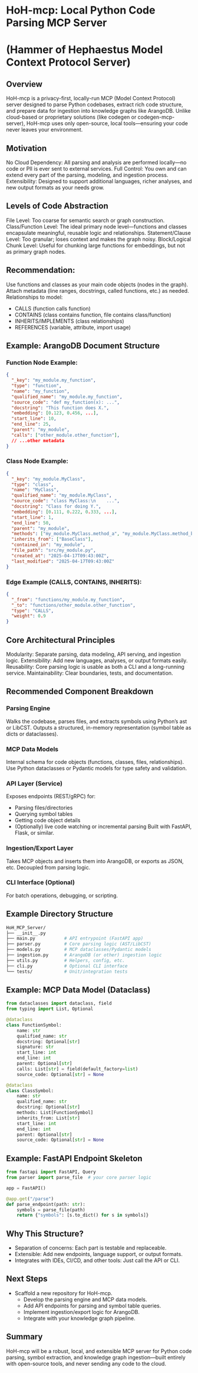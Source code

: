 
# HoH-mcp: Local Python Code Parsing MCP Server

# (Hammer of Hephaestus Model Context Protocol Server)

## Overview

HoH-mcp is a privacy-first, locally-run MCP (Model Context Protocol) server designed to parse Python codebases, extract rich code structure, and prepare data for ingestion into knowledge graphs like ArangoDB. Unlike cloud-based or proprietary solutions (like codegen or codegen-mcp-server), HoH-mcp uses only open-source, local tools—ensuring your code never leaves your environment.

## Motivation

No Cloud Dependency: All parsing and analysis are performed locally—no code or PII is ever sent to external services.
Full Control: You own and can extend every part of the parsing, modeling, and ingestion process.
Extensibility: Designed to support additional languages, richer analyses, and new output formats as your needs grow.

## Levels of Code Abstraction

File Level: Too coarse for semantic search or graph construction.
Class/Function Level: The ideal primary node level—functions and classes encapsulate meaningful, reusable logic and relationships.
Statement/Clause Level: Too granular; loses context and makes the graph noisy.
Block/Logical Chunk Level: Useful for chunking large functions for embeddings, but not as primary graph nodes.

## Recommendation:

Use functions and classes as your main code objects (nodes in the graph). Attach metadata (line ranges, docstrings, called functions, etc.) as needed.
Relationships to model:

- CALLS (function calls function)
- CONTAINS (class contains function, file contains class/function)
- INHERITS/IMPLEMENTS (class relationships)
- REFERENCES (variable, attribute, import usage)

## Example: ArangoDB Document Structure

### Function Node Example:

```json
{
  "_key": "my_module.my_function",
  "type": "function",
  "name": "my_function",
  "qualified_name": "my_module.my_function",
  "source_code": "def my_function(x): ...",
  "docstring": "This function does X.",
  "embedding": [0.123, 0.456, ...],
  "start_line": 10,
  "end_line": 25,
  "parent": "my_module",
  "calls": ["other_module.other_function"],
  // ...other metadata
}
```

### Class Node Example:

```json
{
  "_key": "my_module.MyClass",
  "type": "class",
  "name": "MyClass",
  "qualified_name": "my_module.MyClass",
  "source_code": "class MyClass:\n    ...",
  "docstring": "Class for doing Y.",
  "embedding": [0.111, 0.222, 0.333, ...],
  "start_line": 1,
  "end_line": 50,
  "parent": "my_module",
  "methods": ["my_module.MyClass.method_a", "my_module.MyClass.method_b"],
  "inherits_from": ["BaseClass"],
  "contained_in": "my_module",
  "file_path": "src/my_module.py",
  "created_at": "2025-04-17T09:43:00Z",
  "last_modified": "2025-04-17T09:43:00Z"
}
```

### Edge Example (CALLS, CONTAINS, INHERITS):

```json
{
  "_from": "functions/my_module.my_function",
  "_to": "functions/other_module.other_function",
  "type": "CALLS",
  "weight": 0.9
}
```

## Core Architectural Principles

Modularity: Separate parsing, data modeling, API serving, and ingestion logic.
Extensibility: Add new languages, analyses, or output formats easily.
Reusability: Core parsing logic is usable as both a CLI and a long-running service.
Maintainability: Clear boundaries, tests, and documentation.

## Recommended Component Breakdown

### Parsing Engine

Walks the codebase, parses files, and extracts symbols using Python’s ast or LibCST.
Outputs a structured, in-memory representation (symbol table as dicts or dataclasses).

### MCP Data Models

Internal schema for code objects (functions, classes, files, relationships).
Use Python dataclasses or Pydantic models for type safety and validation.

### API Layer (Service)

Exposes endpoints (REST/gRPC) for:

- Parsing files/directories
- Querying symbol tables
- Getting code object details
- (Optionally) live code watching or incremental parsing
Built with FastAPI, Flask, or similar.

### Ingestion/Export Layer

Takes MCP objects and inserts them into ArangoDB, or exports as JSON, etc.
Decoupled from parsing logic.

### CLI Interface (Optional)

For batch operations, debugging, or scripting.

## Example Directory Structure

```bash
HoH_MCP_Server/
├── __init__.py
├── main.py           # API entrypoint (FastAPI app)
├── parser.py         # Core parsing logic (AST/LibCST)
├── models.py         # MCP dataclasses/Pydantic models
├── ingestion.py      # ArangoDB (or other) ingestion logic
├── utils.py          # Helpers, config, etc.
├── cli.py            # Optional CLI interface
└── tests/            # Unit/integration tests
```

## Example: MCP Data Model (Dataclass)

```python
from dataclasses import dataclass, field
from typing import List, Optional

@dataclass
class FunctionSymbol:
    name: str
    qualified_name: str
    docstring: Optional[str]
    signature: str
    start_line: int
    end_line: int
    parent: Optional[str]
    calls: List[str] = field(default_factory=list)
    source_code: Optional[str] = None

@dataclass
class ClassSymbol:
    name: str
    qualified_name: str
    docstring: Optional[str]
    methods: List[FunctionSymbol]
    inherits_from: List[str]
    start_line: int
    end_line: int
    parent: Optional[str]
    source_code: Optional[str] = None
```

## Example: FastAPI Endpoint Skeleton

```python
from fastapi import FastAPI, Query
from parser import parse_file  # your core parser logic

app = FastAPI()

@app.get("/parse")
def parse_endpoint(path: str):
    symbols = parse_file(path)
    return {"symbols": [s.to_dict() for s in symbols]}
```

## Why This Structure?

- Separation of concerns: Each part is testable and replaceable.
- Extensible: Add new endpoints, language support, or output formats.
- Integrates with IDEs, CI/CD, and other tools: Just call the API or CLI.

## Next Steps

- Scaffold a new repository for HoH-mcp.
  - Develop the parsing engine and MCP data models.
  - Add API endpoints for parsing and symbol table queries.
  - Implement ingestion/export logic for ArangoDB.
  - Integrate with your knowledge graph pipeline.

## Summary

HoH-mcp will be a robust, local, and extensible MCP server for Python code parsing, symbol extraction, and knowledge graph ingestion—built entirely with open-source tools, and never sending any code to the cloud.
